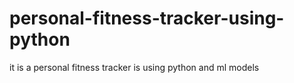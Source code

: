 # personal-fitness-tracker-using-python
it is a personal fitness tracker is using python and ml models 
